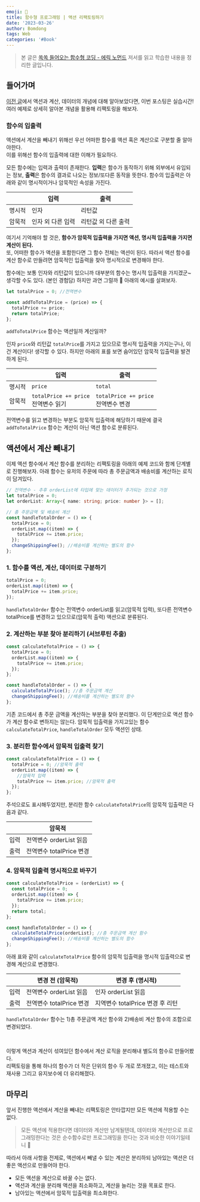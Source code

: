 ```yaml
---
emoji: 🚀
title: 함수형 프로그래밍 | 액션 리팩토링하기
date: '2023-03-26'
author: Bomdong
tags: Web
categories: '#Book'
---
```


> 본 글은 [쏙쏙 들어오는 함수형 코딩 - 에릭 노먼드](http://www.yes24.com/Product/Goods/108748841) 저서를 읽고 학습한 내용을 정리한 글입니다.

## 들어가며

[이전 글](http://localhost:8000/functional-programming-concept/)에서
액션과 계산, 데이터의 개념에 대해 알아보았다면, 이번 포스팅은 실습시간! <br/>
여러 예제로 상세히 알아본 개념을 활용해 리팩토링을 해보자. <br/>

### 함수의 입출력

액션에서 계산을 빼내기 위해선 우선 어떠한 함수를 액션 혹은 계산으로 구분할 줄 알아야한다. <br/>
이를 위해선 함수의 입출력에 대한 이해가 필요하다.

모든 함수에는 입력과 출력이 존재한다. **입력**은 함수가 동작하기 위해 외부에서 유입되는 정보, **출력**은 함수의 결과로 나오는 정보/또다른 동작을 뜻한다.
함수의 입출력은 아래와 같이 명시적이거나 암묵적인 속성을 가진다.

|        | 입력              | 출력                |
| ------ | ----------------- | ------------------- |
| 명시적 | 인자              | 리턴값              |
| 암묵적 | 인자 외 다른 입력 | 리턴값 외 다른 출력 |

여기서 기억해야 할 것은, **함수가 암묵적 입출력을 가지면 액션, 명시적 입출력을 가지면 계산이 된다.** <br/>
또, 어떠한 함수가 액션을 포함한다면 그 함수 전체는 액션이 된다.
따라서 액션 함수를 계산 함수로 만들려면 암묵적인 입출력을 찾아 명시적으로 변경해야 한다.

함수에는 보통 인자와 리턴값이 있으니까 대부분의 함수는 명시적 입출력을 가지겠군~ 생각할 수도 있다. (본인 경험담)
하지만 과연 그럴까 🤔 아래의 예시를 살펴보자.

```javascript
let totalPrice = 0; //전역변수

const addToTotalPrice = (price) => {
  totalPrice += price;
  return totalPrice;
};
```

`addToTotalPrice` 함수는 액션일까 계산일까?

인자 `price`와 리턴값 `totalPrice`를 가지고 있으므로 명시적 입출력을 가지는구나, 이건 계산이다! 생각할 수 있다.
하지만 아래의 표를 보면 숨어있던 암묵적 입출력을 발견하게 된다.

|        | 입력                                      | 출력                                      |
| ------ | ----------------------------------------- | ----------------------------------------- |
| 명시적 | `price`                                   | `total`                                   |
| 암묵적 | `totalPrice += price` <br/> 전역변수 읽기 | `totalPrice += price` <br/> 전역변수 변경 |

전역변수를 읽고 변경하는 부분도 암묵적 입출력에 해당하기 때문에 결국 `addToTotalPrice` 함수는 계산이 아닌 액션 함수로 분류된다.

## 액션에서 계산 빼내기

이제 액션 함수에서 계산 함수를 분리하는 리팩토링을 아래의 예제 코드와 함께 단계별로 진행해보자.
아래 함수는 유저의 주문에 따라 총 주문금액과 배송비를 계산하는 로직이 담겨있다.

```typescript
// 전역변수 - 추후 orderList에 타입에 맞는 데이터가 추가되는 것으로 가정
let totalPrice = 0;
let orderList: Array<{ name: string; price: number }> = [];

// 총 주문금액 및 배송비 계산
const handleTotalOrder = () => {
  totalPrice = 0;
  orderList.map((item) => {
    totalPrice += item.price;
  });
  changeShippingFee(); //배송비를 계산하는 별도의 함수
};
```

### 1. 함수를 액션, 계산, 데이터로 구분하기

```javascript
totalPrice = 0;
orderList.map((item) => {
  totalPrice += item.price;
});
```

`handleTotalOrder` 함수는 전역변수 orderList를 읽고(암묵적 입력), 또다른 전역변수 totalPrice를 변경하고 있으므로(암묵적 출력) 액션으로 분류된다.

### 2. 계산하는 부분 찾아 분리하기 (서브루틴 추출)

```javascript
const calculateTotalPrice = () => {
  totalPrice = 0;
  orderList.map((item) => {
    totalPrice += item.price;
  });
};

const handleTotalOrder = () => {
  calculateTotalPrice(); //총 주문금액 계산
  changeShippingFee(); //배송비를 계산하는 별도의 함수
};
```

기존 코드에서 총 주문 금액을 계산하는 부분을 찾아 분리했다.
이 단계만으로 액션 함수가 계산 함수로 변하지는 않는다. 암묵적 입출력을 가지고있는 함수 `calculateTotalPrice`, `handleTotalOrder` 모두 액션인 상태.

### 3. 분리한 함수에서 암묵적 입출력 찾기

```javascript
const calculateTotalPrice = () => {
  totalPrice = 0; //암묵적 출력
  orderList.map((item) => {
    //암묵적 입력
    totalPrice += item.price; //암묵적 출력
  });
};
```

주석으로도 표시해두었지만, 분리한 함수 `calculateTotalPrice`의 암묵적 입출력은 다음과 같다.

|      | 암묵적                   |
| ---- | ------------------------ |
| 입력 | 전역변수 orderList 읽음  |
| 출력 | 전역변수 totalPrice 변경 |

### 4. 암묵적 입출력 명시적으로 바꾸기

```javascript
const calculateTotalPrice = (orderList) => {
  const totalPrice = 0;
  orderList.map((item) => {
    totalPrice += item.price;
  });
  return total;
};

const handleTotalOrder = () => {
  calculateTotalPrice(orderList); //총 주문금액 계산 함수
  changeShippingFee(); //배송비를 계산하는 별도의 함수
};
```

아래 표와 같이 `calculateTotalPrice` 함수의 암묵적 입출력을 명시적 입출력으로 변경해 계산으로 변경했다.

|      | 변경 전 (암묵적)         | 변경 후 (명시적)                 |
| ---- | ------------------------ | -------------------------------- |
| 입력 | 전역변수 orderList 읽음  | 인자 orderList 읽음              |
| 출력 | 전역변수 totalPrice 변경 | 지역변수 totalPrice 변경 후 리턴 |

`handleTotalOrder` 함수는 1)총 주문금액 계산 함수와 2)배송비 계산 함수의 조합으로 변경되었다.

<br/>

이렇게 액션과 계산이 섞여있던 함수에서 계산 로직을 분리해내 별도의 함수로 만들어봤다. <br/>
리팩토링을 통해 하나의 함수가 더 작은 단위의 함수 두 개로 쪼개졌고, 이는 테스트와 재사용 그리고 유지보수에 더 유리해졌다.

## 마무리

앞서 진행한 액션에서 계산을 빼내는 리팩토링은 안타깝지만 모든 액션에 적용할 수는 없다. <br/>

> 모든 액션에 적용한다면 데이터와 계산만 남게될텐데, 데이터와 계산만으로 프로그래밍한다는 것은 순수함수로만 프로그래밍을 한다는 것과 비슷한 이야기일테니 🫥

따라서 아래 사항을 전제로, 액션에서 빼낼 수 있는 계산은 분리하되 남아있는 액션은 더 좋은 액션으로 만들어야 한다.

- 모든 액션을 계산으로 바꿀 수는 없다.
- 액션과 계산을 분리해 액션을 최소화하고, 계산을 늘리는 것을 목표로 한다.
- 남아있는 액션에서 암묵적 입출력을 최소화한다.

```toc

```
